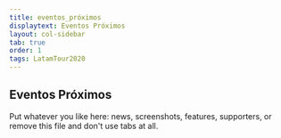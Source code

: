 ```yaml
---
title: eventos_próximos
displaytext: Eventos Próximos
layout: col-sidebar
tab: true
order: 1
tags: LatamTour2020
---
```


## Eventos Próximos

Put whatever you like here: news, screenshots, features, supporters, or remove this file and don't use tabs at all.

